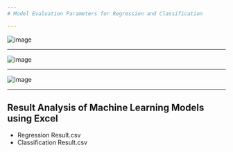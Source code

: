 ```yaml
---
# Model Evaluation Parameters for Regression and Classification

---
```

![image](https://user-images.githubusercontent.com/7460892/177143684-d1da4dac-6674-4ccd-bbde-544fb40bdb1b.png)

---
![image](https://user-images.githubusercontent.com/7460892/177143722-17ffa19d-4e4d-4ebb-a11b-9c534ba9aa0f.png)

---
![image](https://user-images.githubusercontent.com/7460892/177144142-e6103271-bf64-436c-9dda-e5639e30c18e.png)

---

## Result Analysis of Machine Learning Models using Excel
- Regression Result.csv
- Classification Result.csv
